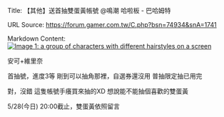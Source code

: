 Title: 【其他】送首抽雙蛋黃帳號 @鳴潮 哈啦板 - 巴哈姆特

URL Source: https://forum.gamer.com.tw/C.php?bsn=74934&snA=1741

Markdown Content:
[![Image 1: a group of characters with different hairstyles on a screen](https://truth.bahamut.com.tw/s01/202405/forum/74934/01a8f0d7e58969c2dba24044d8fa1b4c.JPG)](https://truth.bahamut.com.tw/s01/202405/forum/74934/01a8f0d7e58969c2dba24044d8fa1b4c.JPG)

安可+維里奈

首抽號，進度3等 剛到可以抽角那裡，自選券還沒用 普抽限定抽已用完

對，沒錯 這隻帳號手癢買來抽的XD 想說能不能抽個喜歡的雙蛋黃

5/28(今日) 20:00截止，雙蛋黃依照留言